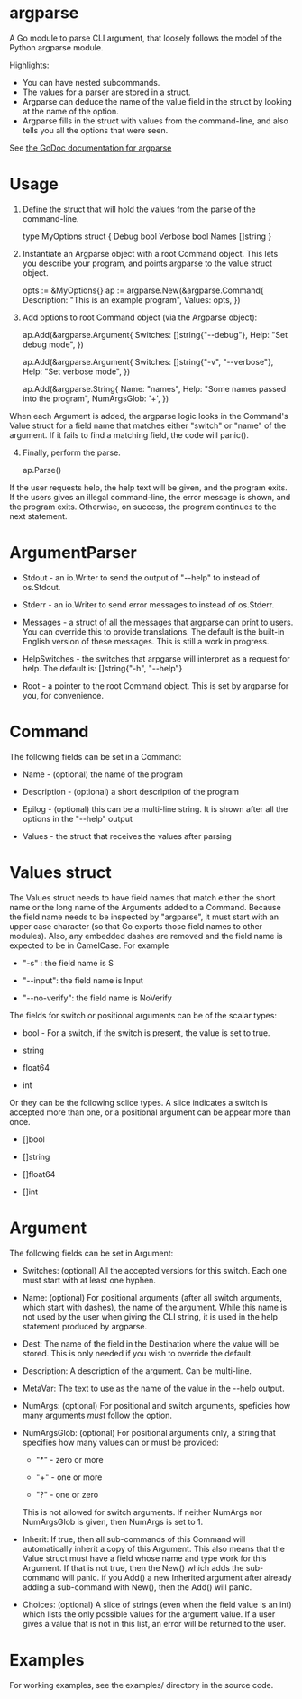 # argparse
A Go module to parse CLI argument, that loosely follows the model of the Python
argparse module.

Highlights:

* You can have nested subcommands.
* The values for a parser are stored in a struct.
* Argparse can deduce the name of the value field in the struct by looking
	at the name of the option.
* Argparse fills in the struct with values from the command-line, and also
	tells you all the options that were seen.

See [the GoDoc documentation for argparse](https://godoc.org/github.com/gilramir/argparse)

# Usage

1. Define the struct that will hold the values from the parse of the command-line.

	type MyOptions struct {
		Debug bool
		Verbose	bool
		Names []string
	}

2. Instantiate an Argparse object with a root Command object. This lets
you describe your program, and points argparse to the value struct object.

	opts := &MyOptions{}
	ap := argparse.New(&argparse.Command{
		Description:	"This is an example program",
		Values:		opts,
	})

3. Add options to root Command object (via the Argparse object):

	ap.Add(&argparse.Argument{
		Switches:	[]string{"--debug"},
		Help:		"Set debug mode",
	})

	ap.Add(&argparse.Argument{
		Switches:	[]string{"-v", "--verbose"},
		Help:		"Set verbose mode",
	})

	ap.Add(&argparse.String{
		Name:		"names",
		Help:		"Some names passed into the program",
		NumArgsGlob:	'+',
	})

When each Argument is added, the argparse logic looks in the Command's
Value struct for a field name that matches either "switch" or "name" of the
argument.  If it fails to find a matching field, the code will panic().

4. Finally, perform the parse.

	ap.Parse()

If the user requests help, the help text will be given, and the program exits.
If the users gives an illegal command-line, the error message is shown, and the
program exits. Otherwise, on success, the program continues to the next statement.

# ArgumentParser

* Stdout - an io.Writer to send the output of "--help" to instead of os.Stdout.

* Stderr - an io.Writer to send error messages to instead of os.Stderr.

* Messages - a struct of all the messages that argparse can print to users.
	You can override this to provide translations. The default is the built-in
	English version of these messages. This is still a work in progress.

* HelpSwitches - the switches that arpgarse will interpret as a request for help.
	The default is: []string{"-h", "--help"}

* Root  - a pointer to the root Command object. This is set by argparse for you,
	for convenience.

# Command

The following fields can be set in a Command:

* Name - (optional) the name of the program

* Description - (optional) a short description of the program

* Epilog - (optional) this can be a multi-line string. It is shown after all
    the options in the "--help" output

* Values - the struct that receives the values after parsing

# Values struct

The Values struct needs to have field names that match either the short
name or the long name of the Arguments added to a Command.  Because the
field name needs to be inspected by "argparse", it must start with an upper case
character (so that Go exports those field names to other modules). Also, any embedded
dashes are removed and the field name is expected to be in CamelCase. For example

* "-s" : the field name is S

* "--input": the field name is Input

* "--no-verify": the field name is NoVerify

The fields for switch or positional arguments can be of the scalar types:

* bool - For a switch, if the switch is present, the value is set to true.

* string

* float64

* int

Or they can be the following sclice types. A slice indicates a switch is accepted
more than one, or a positional argument can be appear more than once.

* []bool

* []string

* []float64

* []int

# Argument

The following fields can be set in Argument:

* Switches: (optional) All the accepted versions for this switch. Each one must start
	with at least one hyphen.

* Name: (optional) For positional arguments (after all switch arguments, which start with dashes), the name of
    the argument. While this name is not used by the user when giving the CLI string,
    it is used in the help statement produced by argparse.

* Dest: The name of the field in the Destination where the value will be stored.
    This is only needed if you wish to override the default.

* Description: A description of the argument. Can be multi-line.

* MetaVar: The text to use as the name of the value in the --help output.

* NumArgs: (optional) For positional and switch arguments, speficies how many
	arguments _must_ follow the option.

* NumArgsGlob: (optional) For positional arguments only, a string that specifies
how many values can or must be provided:

    * "\*" - zero or more

    * "+" - one or more

    * "?" - one or zero

    This is not allowed for switch arguments. If neither NumArgs nor NumArgsGlob is given,
    then NumArgs is set to 1.

* Inherit: If true, then all sub-commands of this Command will automatically inherit a copy
	of this Argument. This also means that the Value struct must have a field whose name
	and type work for this Argument. If that is not true, then the New() which adds the
	sub-command will panic. if you Add() a new Inherited argument after already adding
	a sub-command with New(), then the Add() will panic.

* Choices: (optional) A slice of strings (even when the field value is an int) which lists the only
    possible values for the argument value. If a user gives a value that is not in this list,
    an error will be returned to the user.

# Examples

For working examples, see the examples/ directory in the source code.
